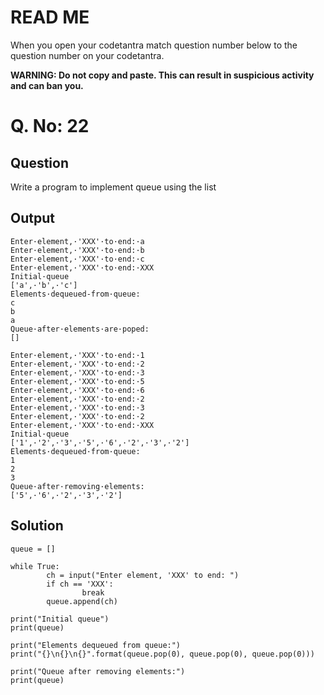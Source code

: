 # READ ME
When you open your codetantra match question number below to the question number on your codetantra.

**WARNING: Do not copy and paste. This can result in suspicious activity and can ban you.**

# Q. No: 22

## Question
Write a program to implement queue using the list

## Output
```
Enter·element,·'XXX'·to·end:·a
Enter·element,·'XXX'·to·end:·b
Enter·element,·'XXX'·to·end:·c
Enter·element,·'XXX'·to·end:·XXX
Initial·queue
['a',·'b',·'c']
Elements·dequeued-from·queue:
c
b
a
Queue·after·elements·are·poped:
[]
```
```
Enter·element,·'XXX'·to·end:·1
Enter·element,·'XXX'·to·end:·2
Enter·element,·'XXX'·to·end:·3
Enter·element,·'XXX'·to·end:·5
Enter·element,·'XXX'·to·end:·6
Enter·element,·'XXX'·to·end:·2
Enter·element,·'XXX'·to·end:·3
Enter·element,·'XXX'·to·end:·2
Enter·element,·'XXX'·to·end:·XXX
Initial·queue
['1',·'2',·'3',·'5',·'6',·'2',·'3',·'2']
Elements·dequeued·from·queue:
1
2
3
Queue·after·removing·elements:
['5',·'6',·'2',·'3',·'2']
```

## Solution
```
queue = []

while True:
        ch = input("Enter element, 'XXX' to end: ")
        if ch == 'XXX':
                break
        queue.append(ch)

print("Initial queue")
print(queue)

print("Elements dequeued from queue:")
print("{}\n{}\n{}".format(queue.pop(0), queue.pop(0), queue.pop(0)))

print("Queue after removing elements:")
print(queue)
```